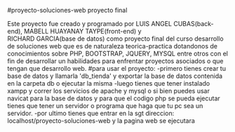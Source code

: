 #proyecto-soluciones-web
proyecto final 

Este proyecto fue creado y programado por LUIS ANGEL CUBAS(back-end), MABELL HUAYANAY TAYPE(front-end) y  
RICHARD GARCIA(base de datos) como proyecto final del curso desarrollo de soluciones web que es de naturaleza 
teorica-practica dotandonos de conocimientos sobre PHP, BOOTSTRAP, JQUERY, MYSQL entre otros con el fin de desarrollar un habilidades para enfrentar proyectos asociados o que tengan que desarrollo web.
#para usar el proyecto:
-primero tienes crear tu base de datos y llamarla 'db_tienda' y exportar la base de datos contenida en la carpeta
 db o ejecutar la misma 
-luego tienes que tener instalado xampp y correr los servicios de apache y mysql o si bien puedes usar navicat 
 para la base de datos y para que el codigo php se pueda ejecutar tienes que tener un servidor o programa que haga 
 que tu pc sea un servidor.
-por ultimo tienes que entrar en la sgt direccion: localhost/proyecto-soluciones-web y la pagina web se ejecutara